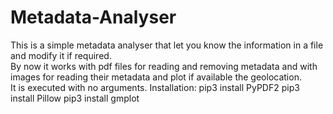 # Metadata-Analyser
This is a simple metadata analyser that let you know the information in a file and modify it if required.  
By now it works with pdf files for reading and removing metadata and with images for reading their metadata and plot if available the geolocation.  
It is executed with no arguments.
Installation: 
pip3 install PyPDF2
pip3 install Pillow
pip3 install gmplot
